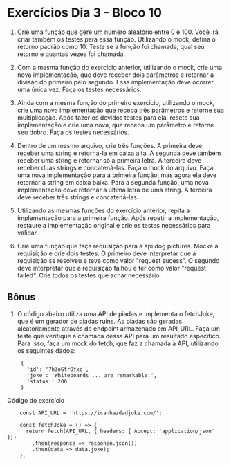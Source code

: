 # Exercícios Dia 3 - Bloco 10

1. Crie uma função que gere um número aleatório entre 0 e 100. Você irá criar também os testes para essa função. Utilizando o mock, defina o retorno padrão como 10. Teste se a função foi chamada, qual seu retorno e quantas vezes foi chamada.

2. Com a mesma função do exercício anterior, utilizando o mock, crie uma nova implementação, que deve receber dois parâmetros e retornar a divisão do primeiro pelo segundo. Essa implementação deve ocorrer uma única vez. Faça os testes necessários.

3. Ainda com a mesma função do primeiro exercício, utilizando o mock, crie uma nova implementação que receba três parâmetros e retorne sua multiplicação. Após fazer os devidos testes para ela, resete sua implementação e crie uma nova, que receba um parâmetro e retorne seu dobro. Faça os testes necessários.

4. Dentro de um mesmo arquivo, crie três funções. A primeira deve receber uma string e retorná-la em caixa alta. A segunda deve também receber uma string e retornar só a primeira letra. A terceira deve receber duas strings e concatená-las. Faça o mock do arquivo. Faça uma nova implementação para a primeira função, mas agora ela deve retornar a string em caixa baixa. Para a segunda função, uma nova implementação deve retornar a última letra de uma string. A terceira deve receber três strings e concatená-las.

5. Utilizando as mesmas funções do exercício anterior, repita a implementação para a primeira função. Após repetir a implementação, restaure a implementação original e crie os testes necessários para validar.

6. Crie uma função que faça requisição para a api dog pictures. Mocke a requisição e crie dois testes. O primeiro deve interpretar que a requisição se resolveu e teve como valor "request sucess". O segundo deve interpretar que a requisição falhou e ter como valor "request failed". Crie todos os testes que achar necessário.

## Bônus

1. O código abaixo utiliza uma API de piadas e implementa o fetchJoke, que é um gerador de piadas ruins. As piadas são geradas aleatoriamente através do endpoint armazenado em API_URL. Faça um teste que verifique a chamada dessa API para um resultado específico. Para isso, faça um mock do fetch, que faz a chamada à API, utilizando os seguintes dados:

        {
          'id': '7h3oGtrOfxc',
          'joke': 'Whiteboards ... are remarkable.',
          'status': 200
        }

Código do exercício

        const API_URL = 'https://icanhazdadjoke.com/';

        const fetchJoke = () => {
          return fetch(API_URL, { headers: { Accept: 'application/json' }})
            .then(response => response.json())
            .then(data => data.joke);
        };
        